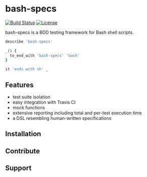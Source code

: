 # bash-specs 
[![Build Status](https://travis-ci.org/helpermethod/bash-specs.svg?branch=master)](https://travis-ci.org/helpermethod/bash-specs) [![License](https://img.shields.io/badge/license-GPLv3-blue.svg)](https://github.com/helpermethod/bash-specs/blob/master/COPYING)

bash-specs is a BDD testing framework for Bash shell scripts. 

``` bash
describe 'bash-specs'
    
_() {
  to_end_with 'bash-specs' 'bash'
}

it 'ends with sh' _
```
## Features

* test suite isolation 
* easy integration with Travis CI
* mock functions
* extensive reporting including total and per-test execution time
* a DSL resembling human-written specifications 

## Installation

## Contribute

## Support
